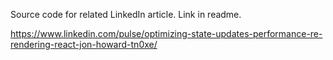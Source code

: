 Source code for related LinkedIn article. Link in readme.

https://www.linkedin.com/pulse/optimizing-state-updates-performance-re-rendering-react-jon-howard-tn0xe/
